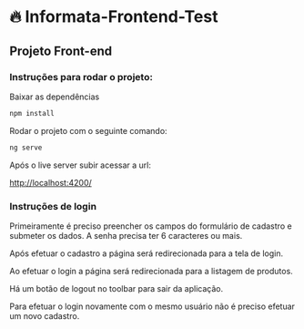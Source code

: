# :fire: Informata-Frontend-Test

## Projeto Front-end

### Instruções para rodar o projeto:

Baixar as dependências
```bash
npm install
```

Rodar o projeto com o seguinte comando:

```bash
ng serve
```

Após o live server subir acessar a url:

[http://localhost:4200/](http://localhost:4200/)

### Instruções de login

Primeiramente é preciso preencher os campos do formulário de cadastro e submeter os dados. A senha precisa ter 6 caracteres ou mais.

Após efetuar o cadastro a página será redirecionada para a tela de login.

Ao efetuar o login a página será redirecionada para a listagem de produtos.

Há um botão de logout no toolbar para sair da aplicação.

Para efetuar o login novamente com o mesmo usuário não é preciso efetuar um novo cadastro.
